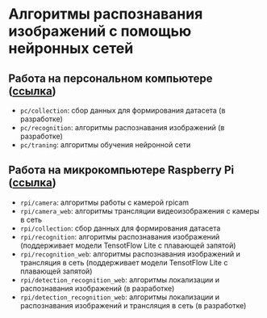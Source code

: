 # Алгоритмы распознавания изображений с помощью нейронных сетей

## Работа на персональном компьютере ([ссылка](pc/README.md))

- `pc/collection`: сбор данных для формирования датасета (в разработке)
- `pc/recognition`: алгоритмы распознавания изображений (в разработке)
- `pc/traning`: алгоритмы обучения нейронной сети

## Работа на микрокомпьютере Raspberry Pi ([ссылка](rpi/README.md))

- `rpi/camera`: алгоритмы работы с камерой rpicam
- `rpi/camera_web`: алгоритмы трансляции видеоизображения с камеры в сеть
- `rpi/collection`: сбор данных для формирования датасета
- `rpi/recognition`: алгоритмы распознавания изображений (поддерживает модели TensotFlow Lite с плавающей запятой)
- `rpi/recognition_web`: алгоритмы распознавания изображений и трансляция в сеть (поддерживает модели TensotFlow Lite с плавающей запятой)
- `rpi/detection_recognition_web`: алгоритмы локализации и распознавания изображений (в разработке)
- `rpi/detection_recognition_web`: алгоритмы локализации и распознавания изображений и трансляция в сеть (в разработке)
